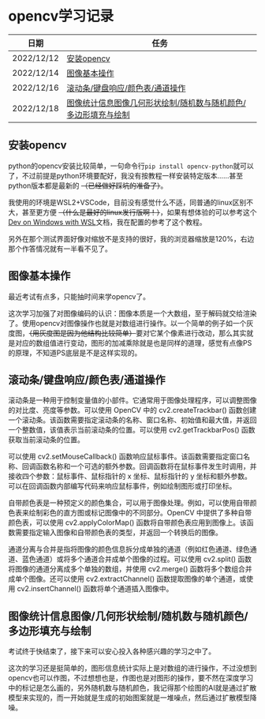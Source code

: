 # opencv学习记录

|日期|任务|
|--|--|
|2022/12/12|[安装opencv](#安装opencv)|
|2022/12/14|[图像基本操作](#图像基本操作)|
|2022/12/16|[滚动条/键盘响应/颜色表/通道操作](#滚动条键盘响应颜色表通道操作)|
|2022/12/18|[图像统计信息图像几何形状绘制/随机数与随机颜色/多边形填充与绘制](#图像统计信息图像几何形状绘制随机数与随机颜色多边形填充与绘制)|

## 安装opencv

python的opencv安装比较简单，一句命令行`pip install opencv-python`就可以了，不过前提是python环境要配好，我没有按教程一样安装特定版本......甚至python版本都是最新的 ~~（已经做好踩坑的准备了）~~。

我使用的环境是WSL2+VSCode，目前没有感觉什么不适，同普通的linux区别不大，甚至更方便 ~~（什么是最好的linux发行版啊！）~~，如果有想体验的可以参考这个[Dev on Windows with WSL](https://dowww.spencerwoo.com/1-preparations/1-0-intro.html)文档，我在配置的参考了这个教程。

另外在那个测试界面好像对缩放不是支持的很好，我的浏览器缩放是120%，右边那个作答情况就有一半看不见了。

## 图像基本操作

最近考试有点多，只能抽时间来学opencv了。

这次学习加强了对图像编码的认识：图像本质是一个大数组，至于解码就交给渲染了。使用opencv对图像操作也就是对数组进行操作。以一个简单的例子如一个灰度图，~~（用灰度图是因为他结构比较简单）~~要对它某个像素进行改动，那么其实就是对应的数组值进行变动，图形的加减乘除就是也是同样的道理，感觉有点像PS的原理，不知道PS底层是不是这样实现的。

## 滚动条/键盘响应/颜色表/通道操作

滚动条是一种用于控制变量值的小部件。它通常用于图像处理程序，可以调整图像的对比度、亮度等参数。可以使用 OpenCV 中的 cv2.createTrackbar() 函数创建一个滚动条。该函数需要指定滚动条的名称、窗口名称、初始值和最大值，并返回一个整数值，该值表示当前滚动条的位置。可以使用 cv2.getTrackbarPos() 函数获取当前滚动条的位置。

可以使用 cv2.setMouseCallback() 函数响应鼠标事件。该函数需要指定窗口名称、回调函数名称和一个可选的额外参数。回调函数将在鼠标事件发生时调用，并接收四个参数：鼠标事件、鼠标指针的 x 坐标、鼠标指针的 y 坐标和额外参数。可以在回调函数内部编写代码来响应鼠标事件，例如绘制图形或打印坐标。

自带颜色表是一种预定义的颜色集合，可以用于图像处理。例如，可以使用自带颜色表来绘制彩色的直方图或标记图像中的不同部分。OpenCV 中提供了多种自带颜色表，可以使用 cv2.applyColorMap() 函数将自带颜色表应用到图像上。该函数需要指定输入图像和自带颜色表的类型，并返回一个转换后的图像。

通道分离与合并是指将图像的颜色信息拆分成单独的通道（例如红色通道、绿色通道、蓝色通道）或将多个通道合并成单个图像的过程。可以使用 cv2.split() 函数将图像的通道分离成多个单独的数组，并使用 cv2.merge() 函数将多个数组合并成单个图像。还可以使用 cv2.extractChannel() 函数提取图像的单个通道，或使用 cv2.insertChannel() 函数将单个通道插入图像中。

## 图像统计信息图像/几何形状绘制/随机数与随机颜色/多边形填充与绘制

考试终于快结束了，接下来可以安心投入各种感兴趣的学习之中了。

这次的学习还是挺简单的，图形信息统计实际上是对数组的进行操作，不过没想到opencv也可以作图，不过想想也是，作图也是对图形的操作，要不然在深度学习中的标记是怎么画的，另外随机数与随机颜色，我记得那个绘图的AI就是通过扩散模型来实现的，而一开始就是生成的初始图案就是一堆噪点，然后通过扩散模型降噪。
